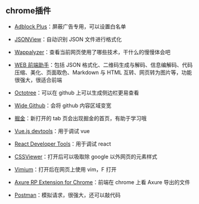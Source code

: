 ## chrome插件

- [Adblock Plus](https://chrome.google.com/webstore/detail/adblock-plus/cfhdojbkjhnklbpkdaibdccddilifddb?hl=zh-CN)：屏蔽广告专用，可以设置白名单

- [JSONView](https://chrome.google.com/webstore/detail/jsonview/chklaanhfefbnpoihckbnefhakgolnmc?hl=zh-CN)：自动识别 JSON 文件进行格式化

- [Wappalyzer](https://chrome.google.com/webstore/detail/wappalyzer/gppongmhjkpfnbhagpmjfkannfbllamg?hl=zh-CN)：查看当前网页使用了哪些技术，干什么的慢慢体会吧

- [WEB 前端助手](https://chrome.google.com/webstore/detail/web%E5%89%8D%E7%AB%AF%E5%8A%A9%E6%89%8Bfehelper/pkgccpejnmalmdinmhkkfafefagiiiad?hl=zh-CN)：包括 JSON 格式化、二维码生成与解码、信息编解码、代码压缩、美化、页面取色、Markdown 与 HTML 互转、网页转为图片等，功能很强大，很适合前端

- [Octotree](https://chrome.google.com/webstore/detail/octotree/bkhaagjahfmjljalopjnoealnfndnagc?hl=zh-CN)：可以在 github 上可以生成侧边栏更易查看

- [Wide Github](https://chrome.google.com/webstore/detail/wide-github/kaalofacklcidaampbokdplbklpeldpj?hl=zh-CN)：会将 github 内容区域变宽

- [掘金](https://chrome.google.com/webstore/detail/%E6%8E%98%E9%87%91/lecdifefmmfjnjjinhaennhdlmcaeeeb?hl=zh-CN)：新打开的 tab 页会出现掘金的首页，有助于学习哦

- [Vue.js devtools](https://chrome.google.com/webstore/detail/vuejs-devtools/nhdogjmejiglipccpnnnanhbledajbpd?hl=zh-CN)：用于调试 vue

- [React Developer Tools](https://chrome.google.com/webstore/detail/react-developer-tools/fmkadmapgofadopljbjfkapdkoienihi?hl=zh-CN)：用于调试 react

- [CSSViewer](https://chrome.google.com/webstore/detail/cssviewer/ggfgijbpiheegefliciemofobhmofgce?hl=en)：打开后可以吸取除 google 以外网页的元素样式

- [Vimium](https://chrome.google.com/webstore/detail/vimium/dbepggeogbaibhgnhhndojpepiihcmeb?hl=zh-CN)：打开后在网页上使用 vim，F 打开

- [Axure RP Extension for Chrome](https://chrome.google.com/webstore/detail/axure-rp-extension-for-ch/dogkpdfcklifaemcdfbildhcofnopogp?hl=zh-CN)：前端在 chrome 上看 Axure 导出的文件

- [Postman](https://chrome.google.com/webstore/detail/postman/fhbjgbiflinjbdggehcddcbncdddomop?hl=zh-CN)：模拟请求，很强大，还可以敲代码